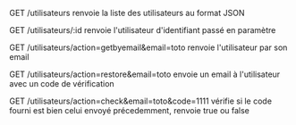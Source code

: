 GET /utilisateurs
renvoie la liste des utilisateurs au format JSON

GET /utilisateurs/:id
renvoie l'utilisateur d'identifiant passé en paramètre

GET /utilisateurs/action=getbyemail&email=toto
renvoie l'utilisateur par son email

GET /utilisateurs/action=restore&email=toto
envoie un email à l'utilisateur avec un code de vérification

GET /utilisateurs/action=check&email=toto&code=1111
vérifie si le code fourni est bien celui envoyé précedemment,
renvoie true ou false